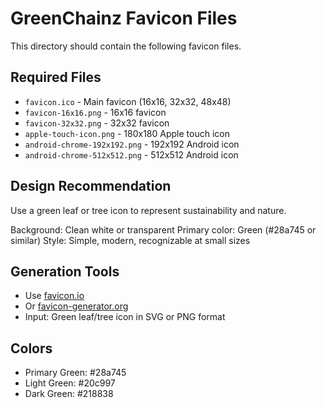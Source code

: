 # GreenChainz Favicon Files

This directory should contain the following favicon files.

## Required Files

- `favicon.ico` - Main favicon (16x16, 32x32, 48x48)
- `favicon-16x16.png` - 16x16 favicon
- `favicon-32x32.png` - 32x32 favicon
- `apple-touch-icon.png` - 180x180 Apple touch icon
- `android-chrome-192x192.png` - 192x192 Android icon
- `android-chrome-512x512.png` - 512x512 Android icon

## Design Recommendation

Use a green leaf or tree icon to represent sustainability and nature.

Background: Clean white or transparent
Primary color: Green (#28a745 or similar)
Style: Simple, modern, recognizable at small sizes

## Generation Tools

- Use [favicon.io](https://favicon.io/favicon-generator/)
- Or [favicon-generator.org](https://www.favicon-generator.org/)
- Input: Green leaf/tree icon in SVG or PNG format

## Colors

- Primary Green: #28a745
- Light Green: #20c997
- Dark Green: #218838
 
 